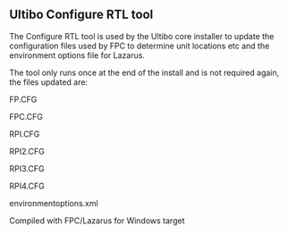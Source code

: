 ## Ultibo Configure RTL tool

The Configure RTL tool is used by the Ultibo core installer to update the configuration
files used by FPC to determine unit locations etc and the environment options file for
Lazarus.

The tool only runs once at the end of the install and is not required again, the
files updated are:

FP.CFG

FPC.CFG

RPI.CFG

RPI2.CFG

RPI3.CFG

RPI4.CFG

environmentoptions.xml


Compiled with FPC/Lazarus for Windows target
